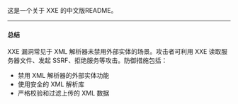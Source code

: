 这是一个关于 XXE 的中文版README。 

---

#### 总结
XXE 漏洞常见于 XML 解析器未禁用外部实体的场景。攻击者可利用 XXE 读取服务器文件、发起 SSRF、拒绝服务等攻击。防御措施包括：
- 禁用 XML 解析器的外部实体功能
- 使用安全的 XML 解析库
- 严格校验和过滤上传的 XML 数据 